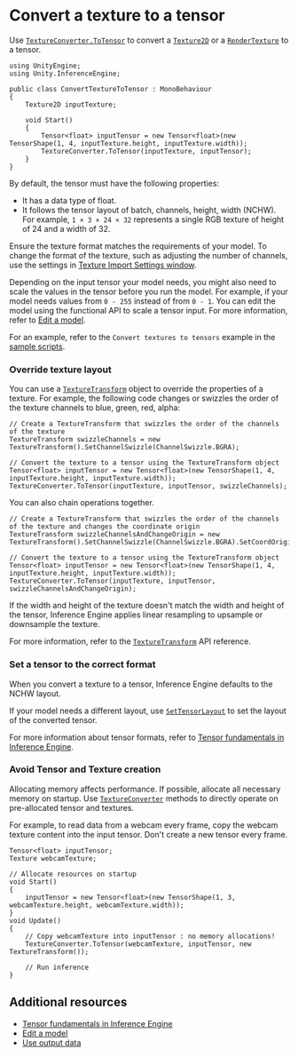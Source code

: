 # Convert a texture to a tensor

Use [`TextureConverter.ToTensor`](Unity.InferenceEngine.TextureConverter.ToTensor*) to convert a [`Texture2D`](xref:UnityEngine.Texture2D) or a [`RenderTexture`](xref:UnityEngine.RenderTexture) to a tensor.

```
using UnityEngine;
using Unity.InferenceEngine;

public class ConvertTextureToTensor : MonoBehaviour
{
    Texture2D inputTexture;

    void Start()
    {
        Tensor<float> inputTensor = new Tensor<float>(new TensorShape(1, 4, inputTexture.height, inputTexture.width));
        TextureConverter.ToTensor(inputTexture, inputTensor);
    }
}
```

By default, the tensor must have the following properties:

- It has a data type of float.
- It follows the tensor layout of batch, channels, height, width (NCHW). For example, `1 × 3 × 24 × 32` represents a single RGB texture of height of 24 and a width of 32.

Ensure the texture format matches the requirements of your model. To change the format of the texture, such as adjusting the number of channels, use the settings in [Texture Import Settings window](https://docs.unity3d.com/Documentation/Manual/class-TextureImporter.html).

Depending on the input tensor your model needs, you might also need to scale the values in the tensor before you run the model. For example, if your model needs values from `0 - 255` instead of from `0 - 1`. You can edit the model using the functional API to scale a tensor input. For more information, refer to [Edit a model](edit-a-model.md).

For an example, refer to the `Convert textures to tensors` example in the [sample scripts](package-samples.md).

### Override texture layout

You can use a [`TextureTransform`](xref:Unity.InferenceEngine.TextureTransform) object to override the properties of a texture. For example, the following code changes or swizzles the order of the texture channels to blue, green, red, alpha:

```
// Create a TextureTransform that swizzles the order of the channels of the texture
TextureTransform swizzleChannels = new TextureTransform().SetChannelSwizzle(ChannelSwizzle.BGRA);

// Convert the texture to a tensor using the TextureTransform object
Tensor<float> inputTensor = new Tensor<float>(new TensorShape(1, 4, inputTexture.height, inputTexture.width));
TextureConverter.ToTensor(inputTexture, inputTensor, swizzleChannels);
```

You can also chain operations together.

```
// Create a TextureTransform that swizzles the order of the channels of the texture and changes the coordinate origin
TextureTransform swizzleChannelsAndChangeOrigin = new TextureTransform().SetChannelSwizzle(ChannelSwizzle.BGRA).SetCoordOrigin(CoordOrigin.BottomLeft);

// Convert the texture to a tensor using the TextureTransform object
Tensor<float> inputTensor = new Tensor<float>(new TensorShape(1, 4, inputTexture.height, inputTexture.width));
TextureConverter.ToTensor(inputTexture, inputTensor, swizzleChannelsAndChangeOrigin);
```

If the width and height of the texture doesn't match the width and height of the tensor, Inference Engine applies linear resampling to upsample or downsample the texture.

For more information, refer to the [`TextureTransform`](xref:Unity.InferenceEngine.TextureTransform) API reference.

### Set a tensor to the correct format

When you convert a texture to a tensor, Inference Engine defaults to the NCHW layout.

If your model needs a different layout, use [`SetTensorLayout`](xref:Unity.InferenceEngine.TextureTransform.SetTensorLayout*) to set the layout of the converted tensor.

For more information about tensor formats, refer to [Tensor fundamentals in Inference Engine](tensor-fundamentals.md).

### Avoid Tensor and Texture creation

Allocating memory affects performance. If possible, allocate all necessary memory on startup. Use [`TextureConverter`](Unity.InferenceEngine.TextureConverter) methods to directly operate on pre-allocated tensor and textures.

For example, to read data from a webcam every frame, copy the webcam texture content into the input tensor. Don't create a new tensor every frame.

```
Tensor<float> inputTensor;
Texture webcamTexture;

// Allocate resources on startup
void Start()
{
    inputTensor = new Tensor<float>(new TensorShape(1, 3, webcamTexture.height, webcamTexture.width));
}
void Update()
{
    // Copy webcamTexture into inputTensor : no memory allocations!
    TextureConverter.ToTensor(webcamTexture, inputTensor, new TextureTransform());

    // Run inference
}
```

## Additional resources

- [Tensor fundamentals in Inference Engine](tensor-fundamentals.md)
- [Edit a model](edit-a-model.md)
- [Use output data](use-model-output.md)